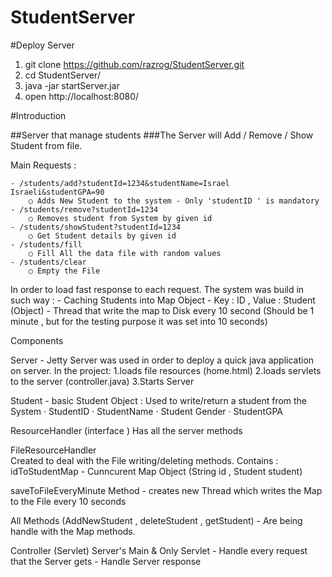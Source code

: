 # StudentServer


#Deploy Server

1. git clone https://github.com/razrog/StudentServer.git
2. cd StudentServer/ 
3. java -jar startServer.jar 
3. open http://localhost:8080/ 

#Introduction 

##Server that manage students
###The Server will Add / Remove / Show  Student from file. 

Main Requests : 

	- /students/add?studentId=1234&studentName=Israel Israeli&studentGPA=90 
		○ Adds New Student to the system - Only 'studentID ' is mandatory
	- /students/remove?studentId=1234
		○ Removes student from System by given id
	- /students/showStudent?studentId=1234
		○ Get Student details by given id
	- /students/fill 
		○ Fill All the data file with random values
	- /students/clear
		○ Empty the File
	

In order to load fast response to each request. The system was build in such way : 
	- Caching Students into Map Object  - Key : ID , Value : Student (Object) 
	- Thread that write the map to Disk every 10 second (Should be 1 minute , but for the testing purpose it was set into 10 seconds)


Components

Server  -  Jetty Server was used in order to deploy a quick java application on server. 
In the project:
	1.loads file resources (home.html)
	2.loads servlets to the server (controller.java) 
	3.Starts Server 
	
Student - basic Student Object :
Used to write/return a student from the System
	· StudentID
	· StudentName
	· Student Gender
	· StudentGPA

ResourceHandler (interface ) 
Has all the server methods 

FileResourceHandler  
Created to deal with the File writing/deleting methods. 
Contains : idToStudentMap - Cunncurent Map Object (String id , Student student)

saveToFileEveryMinute  Method - creates new Thread which writes the Map to the File every 10 seconds

All Methods (AddNewStudent , deleteStudent , getStudent) - Are being handle with the Map methods.  


Controller (Servlet) 
Server's Main & Only Servlet
	- Handle every request that the Server gets 
	- Handle Server response

